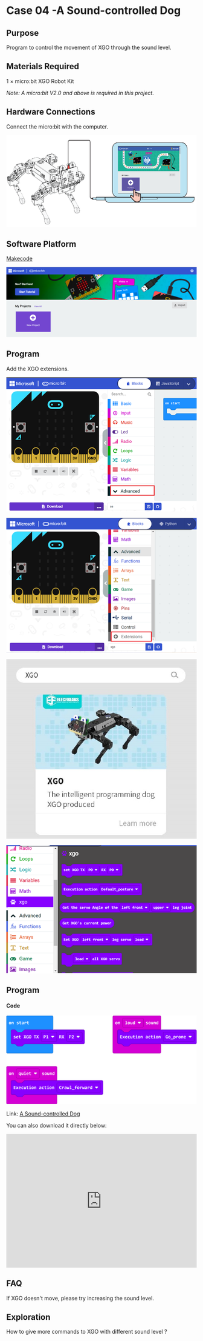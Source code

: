 # Case 04 -A Sound-controlled Dog 



## Purpose

Program to control the movement of XGO through the sound level. 



## Materials Required

1 × micro:bit XGO Robot Kit 

*Note: A micro:bit V2.0 and above is required in this project*.



## Hardware Connections

Connect the micro:bit with the computer. 

![](./images/microbit-xgo-robot-kit-22.png)



## Software Platform

[Makecode](https://makecode.microbit.org/#)

![](./images/microbit-xgo-robot-kit-10.png)



## Program



Add the XGO extensions. 

![](./images/microbit-xgo-robot-kit-11.png)

![](./images/microbit-xgo-robot-kit-12.png)

![](./images/microbit-xgo-robot-kit-13.png)

![](./images/microbit-xgo-robot-kit-14.png)



## Program

#### Code



![](./images/microbit-xgot-robot-kit-case01-out-of-the-square-04.png)



Link: [A Sound-controlled Dog](https://makecode.microbit.org/_PcC4u1gsh7kg)

You can also download it directly below:

<div style="position:relative;height:0;padding-bottom:70%;overflow:hidden;"><iframe style="position:absolute;top:0;left:0;width:100%;height:100%;" src="https://makecode.microbit.org/#pub:_PcC4u1gsh7kg" frameborder="0" sandbox="allow-popups allow-forms allow-scripts allow-same-origin"></iframe></div> 



## FAQ

If XGO doesn't move, please try increasing the sound level. 



## Exploration

How to give more commands to XGO with different sound level ? 